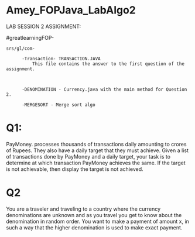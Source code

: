 # Amey_FOPJava_LabAlgo2



LAB SESSION 2 ASSIGNMENT:

#greatlearningFOP-

    srs/gl/com-
  
          -Transaction- TRANSACTION.JAVA 
              This file contains the answer to the first question of the assignment.

        
        
          -DENOMINATION - Currency.java with the main method for Question 2.
          
          -MERGESORT - Merge sort algo 
          
          
          
         
 # Q1: 
 PayMoney. processes thousands of transactions daily amounting to crores of Rupees. They
also have a daily target that they must achieve. Given a list of transactions done by
PayMoney and a daily target, your task is to determine at which transaction PayMoney
achieves the same. If the target is not achievable, then display the target is not achieved.



# Q2
You are a traveler and traveling to a country where the currency denominations are
unknown and as you travel you get to know about the denomination in random order.
You want to make a payment of amount x, in such a way that the higher denomination is
used to make exact payment.
            
      
